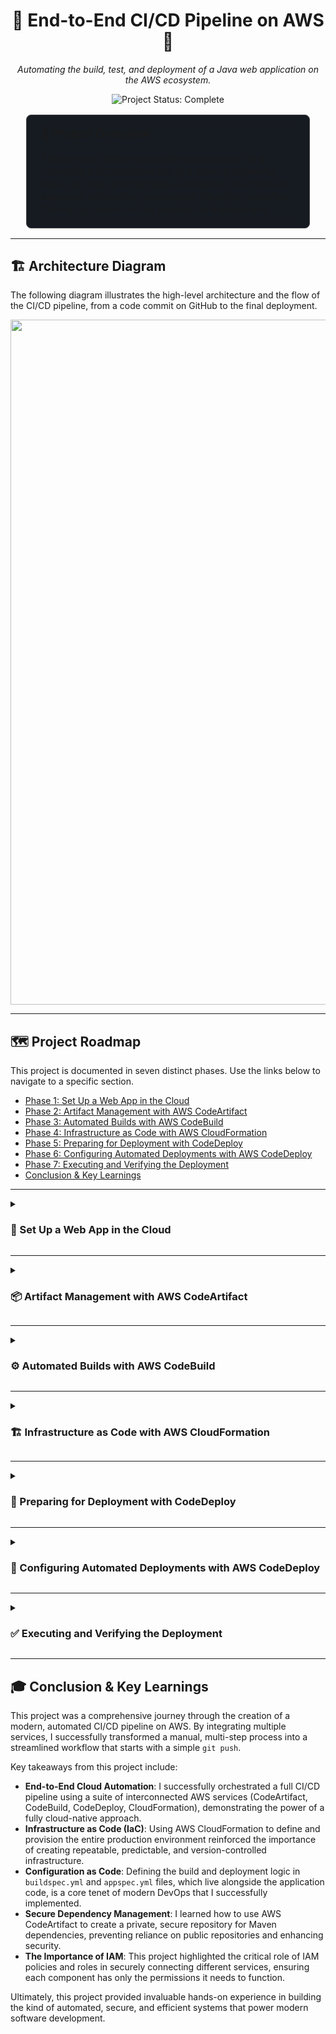 <div align="center">

# 🚀 End-to-End CI/CD Pipeline on AWS 🚀

*Automating the build, test, and deployment of a Java web application on the AWS ecosystem.*

</div>

<!-- Project Status -->
<p align="center">
  <img src="https://img.shields.io/badge/Project_Status-Complete-brightgreen?style=for-the-badge" alt="Project Status: Complete"/>
</p>

<!-- Introduction Card -->
<div align="center">
  <table style="width: 90%; border: 1px solid #444; border-radius: 8px; background-color: #161b22; padding: 15px;">
    <tr>
      <td>
        <h3 style="margin-top: 0;">🎯 Project Overview</h3>
        <p style="margin-bottom: 0;">This project demonstrates the construction of a complete CI/CD pipeline using a suite of powerful AWS services. It showcases a modern, cloud-native approach to DevOps, automating the entire workflow from a <code>git push</code> to a live production deployment.</p>
      </td>
    </tr>
  </table>
</div>


---

## 🏗️ Architecture Diagram

The following diagram illustrates the high-level architecture and the flow of the CI/CD pipeline, from a code commit on GitHub to the final deployment.

<p align="center">
<img width="3420" height="1096" alt="image" src="https://github.com/user-attachments/assets/31cfbfd9-f8b5-4832-97c1-4759714a64db" />

</p>

---

## 🗺️ Project Roadmap

This project is documented in seven distinct phases. Use the links below to navigate to a specific section.

*   [Phase 1: Set Up a Web App in the Cloud](#phase-1)
*   [Phase 2: Artifact Management with AWS CodeArtifact](#phase-2)
*   [Phase 3: Automated Builds with AWS CodeBuild](#phase-3)
*   [Phase 4: Infrastructure as Code with AWS CloudFormation](#phase-4)
*   [Phase 5: Preparing for Deployment with CodeDeploy](#phase-5)
*   [Phase 6: Configuring Automated Deployments with AWS CodeDeploy](#phase-6)
*   [Phase 7: Executing and Verifying the Deployment](#phase-7)
*   [Conclusion & Key Learnings](#conclusion)


---

<details id="phase-1">
<summary>
<h3>🚀 Set Up a Web App in the Cloud</h3>
</summary>

This foundational phase establishes the initial code repository on GitHub and the development EC2 instance where the application is first created. The diagram below highlights these core components.

<p align="center">
  <em>Highlighting the GitHub repository and the initial development EC2 instance.</em>
<img width="2694" height="894" alt="image" src="https://github.com/user-attachments/assets/351f828b-1235-4d75-9b9a-516ab1390374" />

</p>

---
#### **Cloud Infrastructure & Security** 🌩️
My key tasks were:
*   **Created a dedicated IAM Admin User** to avoid using the root account for all operations.
*   **Launched a new `t3.micro` EC2 instance** running Amazon Linux 2023 to serve as the application host.
*   **Configured the instance's Security Group** to restrict SSH access strictly to my personal IP address.
*   **Generated and securely stored** a new `.pem` key pair for authenticating my SSH connections.

*My EC2 instance running successfully in the AWS Management Console:*
> <img width="1108" height="248" alt="1- Instance" src="https://github.com/user-attachments/assets/d573c70c-652d-4583-8a8d-b5966f4ad80f" />

---
#### **Remote Development & Application Scaffolding** 🛠️
Next, I configured the server and created the initial web application. My key tasks were:
*   **Connected to the EC2 instance remotely** using Visual Studio Code with the Remote-SSH extension.
*   **Installed project dependencies** on the server, including Apache Maven and Amazon Corretto 8 (Java).
*   **Used Maven's `archetype:generate` command** to instantly create the file structure for a standard Java web application.
*   **Modified the `index.jsp` file** to include a personalized welcome message as the first code change.
> <img width="816" height="248" alt="7- modifying index jsp" src="https://github.com/user-attachments/assets/7cbbcc91-3949-45fc-ae9d-1ee825dcbc0e" />



---
#### **Version Control with Git & GitHub** 🔄
Finally, I established a version control workflow. My key tasks were:
*   **Installed Git** on the EC2 instance.
*   **Initialized a local Git repository** in the project's root directory.
*   **Created a new public repository** on my GitHub account to host the project.
*   **Generated a GitHub Personal Access Token (PAT)** for secure, command-line authentication.
*   **Pushed the entire project** from my EC2 instance to the remote GitHub repository.

*The project code successfully pushed and visible in my new GitHub repository:*
> <img width="1351" height="567" alt="10- github" src="https://github.com/user-attachments/assets/83810ccd-6273-47bd-a8b7-460225af5fdc" />


</details>

---

<details id="phase-2">
<summary>
<h3>📦 Artifact Management with AWS CodeArtifact </h3>
</summary>

In this phase, I integrate AWS CodeArtifact as a secure, private repository to store and manage the project's software packages and dependencies. The diagram below shows CodeArtifact being added to our architecture.

<p align="center">
  <em>Highlighting the integration of AWS CodeArtifact as our private package manager.</em>
  <img width="2760" height="858" alt="image" src="https://github.com/user-attachments/assets/d6f31b00-a5d5-4f36-a27e-a475f0b74cdc" />

</p>

---
#### **CodeArtifact Repository Setup** 🏛️
I started by creating the central hub for my project's dependencies. My key tasks were:
*   **Created a new CodeArtifact repository** named `nextwork-devops-cicd`.
*   **Configured the repository for `Maven` packages**, as this is a Java project.
*   **Enabled `maven-central-store` as a public upstream repository**, allowing CodeArtifact to fetch and cache public packages securely.

*My new CodeArtifact repository, ready to receive packages:*
> <img width="1312" height="304" alt="11- code artifact" src="https://github.com/user-attachments/assets/e7d31145-2342-498b-a9bb-0f62b32b72ef" />

---
#### **IAM Configuration for Secure Access** 🔐
To allow my EC2 instance to communicate with CodeArtifact securely, I set up the necessary permissions. My key tasks were:
*   **Authored a new IAM policy** (`codeartifact-nextwork-consumer-policy`) granting specific CodeArtifact permissions.
*   **Created a new IAM role** (`ec2-instance-nextwork-cicd`) for the EC2 service.
*   **Attached the custom policy** to this new role.
*   **Assigned the IAM role** directly to my running EC2 instance, giving it permission to interact with CodeArtifact.

*The IAM role successfully attached to my EC2 instance in the AWS Console:*
> <img width="1059" height="473" alt="12- IAM policy" src="https://github.com/user-attachments/assets/ef23a385-13f1-482d-b1bd-8e7fb6a12783" />


---
#### **Maven Integration & Project Build** 🔗
Finally, I connected my Maven project to the new repository and confirmed the integration. My key tasks were:
*   **Exported the temporary `CODEARTIFACT_AUTH_TOKEN`** as an environment variable in my EC2 terminal.
*   **Created and configured a `settings.xml` file** in my project's root to point Maven to the new repository.
*   **Successfully executed `mvn compile -s settings.xml`**, which triggered Maven to download dependencies from CodeArtifact.
*   **Verified that packages were uploaded** to the CodeArtifact repository by checking the AWS console.

*The "BUILD SUCCESS" message and the newly populated packages in CodeArtifact:*
> <img width="835" height="371" alt="15- build success" src="https://github.com/user-attachments/assets/bf100bb8-f24f-4523-af0e-691cb107e76c" />


</details>

---

<details id="phase-3">
<summary>
<h3>⚙️ Automated Builds with AWS CodeBuild </h3>
</summary>

Here, I automate the Continuous Integration (CI) part of the pipeline by using AWS CodeBuild to compile the code from GitHub and produce a deployable artifact. The diagram below highlights this automated build stage.

<p align="center">
  <em>Highlighting the CI stage: CodeBuild pulling from GitHub and storing artifacts in S3.</em>
  <img width="2040" height="664" alt="image" src="https://github.com/user-attachments/assets/6d5390f5-1765-48ce-82f5-3f4f5f346841" />

</p>

---
#### **S3 Bucket for Artifacts** 🪣
My first step was creating a durable location to store my build outputs. My key tasks were:
*   **Created a new, private S3 bucket** to serve as a storage location for the build artifacts generated by CodeBuild.

*The new S3 bucket visible in the AWS Console:*
> <img width="889" height="379" alt="16- s3" src="https://github.com/user-attachments/assets/e625c8ed-c2d1-497b-bb63-006fa87b9621" />


---
#### **CodeBuild Project Configuration** 🏗️
Next, I configured the automated build job itself. My key tasks were:
*   **Set up a new CodeBuild project** and connected it to my GitHub repository.
*   **Configured the build environment** to use an Amazon Linux 2 image with Corretto 8, matching my development environment.
*   **Updated the project's IAM role** by attaching my `codeartifact-nextwork-consumer-policy`, granting it permission to access CodeArtifact.
*   **Pointed the artifact output** to the S3 bucket created in the previous step.

---
#### **Defining and Running the Build** 📝
Finally, I told CodeBuild how to build the project and ran the first test. My key tasks were:
*   **Created a `buildspec.yml` file** in my project's root to define the sequence of build commands.
*   **Pushed the `buildspec.yml` file** to my GitHub repository to make it available to CodeBuild.
*   **Manually triggered the first build** from the AWS CodeBuild console to test the entire configuration.
*   **Monitored the build logs** and confirmed that the build succeeded and the final `.war` artifact was uploaded to my S3 bucket.

*The successful build log in CodeBuild and the resulting artifact in S3:*
> <img width="1018" height="511" alt="17- build" src="https://github.com/user-attachments/assets/24704c48-dcab-4e26-93c6-6cd6525dc059" />


</details>

---

<details id="phase-4">
<summary>
<h3>🏗️ Infrastructure as Code with AWS CloudFormation </h3>
</summary>

This phase focuses on provisioning the production environment, where a new, separate EC2 instance is created automatically using an AWS CloudFormation template. The diagram below shows this IaC process.

<p align="center">
  <em>Highlighting CloudFormation creating the dedicated production EC2 instance.</em>
  <img width="3526" height="1168" alt="image" src="https://github.com/user-attachments/assets/0c9620e1-366e-41b1-a2e2-1962deadc890" />

</p>

---
#### **Defining Infrastructure with a Template** 📜
I used a pre-written YAML template to define all the necessary resources, making the infrastructure repeatable and predictable. My key tasks were:
*   **Launched a new CloudFormation Stack** named `NextWorkCodeDeployEC2Stack`.
*   **Uploaded the `nextworkwebapp.yaml` template**, which defined a VPC, Subnet, Internet Gateway, Security Group, and an EC2 instance.
*   **Configured the `MyIP` parameter** with my IP address and a `/32` CIDR block to lock down SSH access for maximum security.
*   **Set the stack failure options** to roll back all resources, ensuring any failed deployments would be automatically cleaned up.

---
#### **Monitoring Stack Creation** 🔍
After launching the stack, I monitored its creation to ensure all resources were provisioned correctly. My key tasks were:
*   **Watched the stack creation progress** in the "Events" tab of the CloudFormation console.
*   **Verified all resources** (VPC, EC2 instance, etc.) were successfully created in the "Resources" tab.
*   **Waited for the final stack status** to become `CREATE_COMPLETE`.

*A screenshot of the 'events' tab showing all the newly created infrastructure:*
> <img width="1355" height="506" alt="18- cloudformation" src="https://github.com/user-attachments/assets/fdf8543b-f590-49d5-98e1-702702129897" />


</details>

---

<details id="phase-5">
<summary>
<h3>📜 Preparing for Deployment with CodeDeploy </h3>
</summary>

In this preparation phase, I create the deployment scripts and the `appspec.yml` manifest file, which are added to the source code to instruct AWS CodeDeploy on how to deploy the application.

<p align="center">
  <em>Highlighting the addition of the `appspec.yml` file and scripts to the GitHub repository.</em>
<img width="3542" height="1086" alt="image" src="https://github.com/user-attachments/assets/273e8ba0-d176-4a39-bbde-740c77dd4c75" />

</p>

---
#### **Creating Deployment Scripts** ✍️
I wrote three essential shell scripts to control the application on the target server. My key tasks were:
*   **Created `install_dependencies.sh`** to install Tomcat and Apache httpd, and configure Apache as a reverse proxy.
*   **Created `start_server.sh`** to start the Tomcat and Apache services and enable them to run on system boot.
*   **Created `stop_server.sh`** to safely stop the running application services before a new deployment begins.


---
#### **Defining the Deployment Specification** 📋
I created the core configuration file that tells CodeDeploy exactly what to do. My key tasks were:
*   **Created an `appspec.yml` file** at the root of my project.
*   **Defined the `files` section** to map the built `.war` file from the artifact to the Tomcat webapps directory.
*   **Defined the `hooks` section** to trigger the shell scripts at specific deployment lifecycle events (`ApplicationStop`, `BeforeInstall`, and `ApplicationStart`).
*   **Updated the `buildspec.yml` file's artifact section** to ensure these new scripts and the `appspec.yml` were included in the final build artifact.


---
#### **Committing Deployment Files** ✅
Finally, I added these crucial new files to version control to make them available to the CI/CD pipeline. My key tasks were:
*   **Staged and committed** the new `scripts` folder, the `appspec.yml` file, and the changes to `buildspec.yml`.
*   **Pushed the commit** to the `master` branch on my GitHub repository.

*My GitHub repository showing the newly added `scripts` folder and `appspec.yml` file:*
> <img width="1299" height="546" alt="19- repo" src="https://github.com/user-attachments/assets/9c5f391f-9cb8-4562-9777-8bea6ea6a460" />


</details>

---

<details id="phase-6">
<summary>
<h3>🤖 Configuring Automated Deployments with AWS CodeDeploy</h3>
</summary>

This is where I configure the AWS CodeDeploy service itself, creating an Application and a Deployment Group to manage the deployment onto our production EC2 instance. The diagram below shows the CodeDeploy configuration stage.

<p align="center">
  <em>Highlighting the CodeDeploy service being configured to target the production EC2 instance.</em>
<img width="3510" height="1082" alt="image" src="https://github.com/user-attachments/assets/3d853b55-1ea9-4769-9fb7-f378322a133d" />
</p>

---
#### **CodeDeploy Application & Service Role** 📦
First, I created the high-level components needed for CodeDeploy to operate. My key tasks were:
*   **Created a new CodeDeploy Application** named `nextwork-devops-cicd`, setting its compute platform to `EC2/On-premises`.
*   **Created a new IAM Service Role** (`NextWorkCodeDeployRole`) for CodeDeploy, attaching the `AWSCodeDeployRole` managed policy to grant it the necessary permissions to interact with EC2 and other services.

*The newly created CodeDeploy application and IAM role:*
> <img width="1020" height="405" alt="20- codedeploy" src="https://github.com/user-attachments/assets/fc6f70c2-cc8e-48f4-b9fd-945a16c5e199" />


---
#### **Configuring the Deployment Group** 🎯
This is where I defined the specifics of the deployment strategy. My key tasks were:
*   **Created a Deployment Group** named `nextwork-devops-cicd-deploymentgroup`.
*   **Assigned the `NextWorkCodeDeployRole`** to the group as its service role.
*   **Set the deployment type** to `In-place`.
*   **Targeted the production server** by selecting EC2 instances tagged with `role: webserver`, which matched the instance launched by CloudFormation.
*   **Kept the deployment settings** to deploy `AllAtOnce` and disabled load balancing since I am only deploying to a single instance.

*The deployment group configuration showing the correctly matched EC2 instance:*
> <img width="1015" height="509" alt="21- Deployment group" src="https://github.com/user-attachments/assets/939e56f9-84d5-495e-b966-c5ba1f126512" />


</details>

---

<details id="phase-7">
<summary>
<h3>✅ Executing and Verifying the Deployment</h3>
</summary>
<h3>Phase 7: Executing and Verifying the Deployment ✅</h3>
</summary>

In this final phase, I execute the complete deployment process, where CodeDeploy pulls the artifact from S3 and deploys it to the production EC2 instance, making the application live.

<p align="center">
  <em>Highlighting the final step: CodeDeploy deploying the artifact from S3 to the production server.</em>
<img width="3598" height="1152" alt="image" src="https://github.com/user-attachments/assets/ec907201-1542-41cd-9ed3-e5a196bd1d54" />
</p>

---
#### **Triggering the Deployment from S3** 🚀
I initiated the deployment process from the CodeDeploy console. My key tasks were:
*   **Re-ran my CodeBuild project** to ensure the build artifact was up-to-date and included the latest deployment scripts.
*   **Created a new deployment** within my `nextwork-devops-cicd-deploymentgroup`.
*   **Specified the Revision location** by pasting the S3 URI of the `.zip` artifact produced by my latest CodeBuild run.


---
#### **Monitoring Deployment Lifecycle Events** 📊
I tracked the automated deployment as it happened. My key tasks were:
*   **Tracked the deployment progress** in real-time from the CodeDeploy console.
*   **Observed each lifecycle hook** from my `appspec.yml` (`ApplicationStop`, `BeforeInstall`, `ApplicationStart`, etc.) being executed successfully.
*   **Waited for the overall deployment status** to change to `Succeeded`.

*The deployment details page showing the successful lifecycle events:*
> <img width="1269" height="489" alt="22- Success" src="https://github.com/user-attachments/assets/267e5842-2949-426c-bdd6-a117a4776154" />


---
#### **Accessing the Live Application** 🌐
The moment of truth! I verified that the deployment was a success. My key tasks were:
*   **Navigated to the target EC2 instance** from the deployment details page.
*   **Copied the instance's Public IPv4 DNS** address.
*   **Pasted the address into a web browser** and confirmed that my web application was live and accessible to the world.

*A screenshot of my live web application running in the browser!*
> <img width="766" height="381" alt="23- website" src="https://github.com/user-attachments/assets/5f974ca4-39ea-405e-b488-2ce3ef498ae2" />


</details>

---

<div id="conclusion">

## 🎓 Conclusion & Key Learnings

This project was a comprehensive journey through the creation of a modern, automated CI/CD pipeline on AWS. By integrating multiple services, I successfully transformed a manual, multi-step process into a streamlined workflow that starts with a simple `git push`.

Key takeaways from this project include:
*   **End-to-End Cloud Automation**: I successfully orchestrated a full CI/CD pipeline using a suite of interconnected AWS services (CodeArtifact, CodeBuild, CodeDeploy, CloudFormation), demonstrating the power of a fully cloud-native approach.
*   **Infrastructure as Code (IaC)**: Using AWS CloudFormation to define and provision the entire production environment reinforced the importance of creating repeatable, predictable, and version-controlled infrastructure.
*   **Configuration as Code**: Defining the build and deployment logic in `buildspec.yml` and `appspec.yml` files, which live alongside the application code, is a core tenet of modern DevOps that I successfully implemented.
*   **Secure Dependency Management**: I learned how to use AWS CodeArtifact to create a private, secure repository for Maven dependencies, preventing reliance on public repositories and enhancing security.
*   **The Importance of IAM**: This project highlighted the critical role of IAM policies and roles in securely connecting different services, ensuring each component has only the permissions it needs to function.

Ultimately, this project provided invaluable hands-on experience in building the kind of automated, secure, and efficient systems that power modern software development.

</div>

